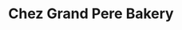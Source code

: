 ---
title: "Chez Grand Pere Bakery"
url: /mountlake-terrace/chez-grand-pere-bakery/
shop: bakery
---